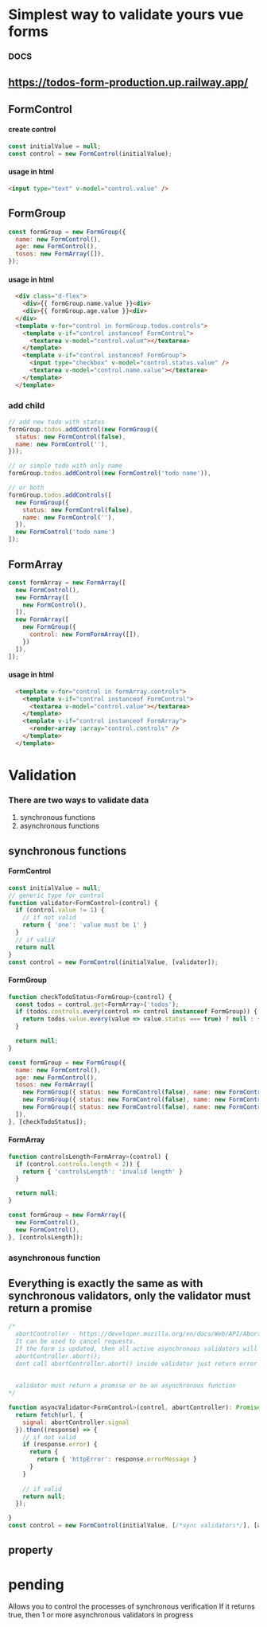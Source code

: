 # Simplest way to validate yours  vue forms

### DOCS
## https://todos-form-production.up.railway.app/

## FormControl

#### create control
```js
const initialValue = null;
const control = new FormControl(initialValue);
```
#### usage in html
```html
<input type="text" v-model="control.value" />
```


## FormGroup
```js
const formGroup = new FormGroup({
  name: new FormControl(),
  age: new FormControl(),
  tosos: new FormArray([]),
});
```
#### usage in html
```html
  <div class="d-flex">
    <div>{{ formGroup.name.value }}<div>
    <div>{{ formGroup.age.value }}<div>
  </div>
  <template v-for="control in formGroup.todos.controls">
    <template v-if="control instanceof FormControl">
      <textarea v-model="control.value"></textarea>
    </template>
    <template v-if="control instanceof FormGroup">
      <input type="checkbox" v-model="control.status.value" />
      <textarea v-model="control.name.value"></textarea>
    </template>
  </template>
```

### add child

```js
// add new todo with status
formGroup.todos.addControl(new FormGroup({
  status: new FormControl(false),
  name: new FormControl(''),
}));

// or simple todo with only name
formGroup.todos.addControl(new FormControl('todo name')),

// or both
formGroup.todos.addControls([
  new FormGroup({
    status: new FormControl(false),
    name: new FormControl(''),
  }),
  new FormControl('todo name')
]);
```

## FormArray
```js
const formArray = new FormArray([
  new FormControl(),
  new FormArray([
    new FormControl(),
  ]),
  new FormArray([
    new FormGroup({
      control: new FormFormArray([]),
    }) 
  ]),
]);
```

#### usage in html
```html
  <template v-for="control in formArray.controls">
    <template v-if="control instanceof FormControl">
      <textarea v-model="control.value"></textarea>
    </template>
    <template v-if="control instanceof FormArray">
      <render-array :array="control.controls" />
    </template>
  </template>
```


# Validation

### There are two ways to validate data
1. synchronous functions
2. asynchronous functions

## synchronous functions

#### FormControl

```js
const initialValue = null;
// generic type for control
function validator<FormControl>(control) {
  if (control.value != 1) {
    // if not valid
    return { 'one': 'value must be 1' }
  }
  // if valid
  return null
}
const control = new FormControl(initialValue, [validator]);
```


#### FormGroup

```js
function checkTodoStatus<FormGroup>(control) {
  const todos = control.get<FormArray>('todos');
  if (todos.controls.every(control => control instanceof FormGroup)) {
    return todos.value.every(value => value.status === true) ? null : { 'errorStatus': 'all must be completed' }
  }

  return null;
}

const formGroup = new FormGroup({
  name: new FormControl(),
  age: new FormControl(),
  tosos: new FormArray([
    new FormGroup({ status: new FormControl(false), name: new FormControl() }),
    new FormGroup({ status: new FormControl(false), name: new FormControl() }),
    new FormGroup({ status: new FormControl(false), name: new FormControl() })
  ]),
}, [checkTodoStatus]);
```

#### FormArray

```js
function controlsLength<FormArray>(control) {
  if (control.controls.length < 2)) {
    return { 'controlsLength': 'invalid length' }
  }

  return null;
}

const formGroup = new FormArray({
  new FormControl(),
  new FormControl(),
}, [controlsLength]);
```



### asynchronous function

## Everything is exactly the same as with synchronous validators, only the validator must return a promise

```js
/*
  abortController - https://developer.mozilla.org/en/docs/Web/API/AbortController.
  It can be used to cancel requests.
  If the form is updated, then all active asynchronous validators will be canceled and the method will be called
  abortController.abort(); 
  dont call abortController.abort() inside validator just return error object or null
  
  
  validator must return a promise or be an asynchronous function
*/

function asyncValidator<FormControl>(control, abortController): Promise<ValidationErrors> {
  return fetch(url, {
    signal: abortController.signal
  }).then((response) => {
    // if not valid
    if (response.error) {
      return {
        return { 'httpError': response.errorMessage }
      }
    }
    
    // if valid
    return null;
  });

}
const control = new FormControl(initialValue, [/*sync validators*/], [asyncValidator]);
```

## property
# pending
Allows you to control the processes of synchronous verification
If it returns true, then 1 or more asynchronous validators in progress
